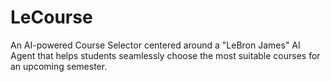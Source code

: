 # LeCourse
An AI-powered Course Selector centered around a "LeBron James" AI Agent that helps students seamlessly choose the most suitable courses for an upcoming semester.
